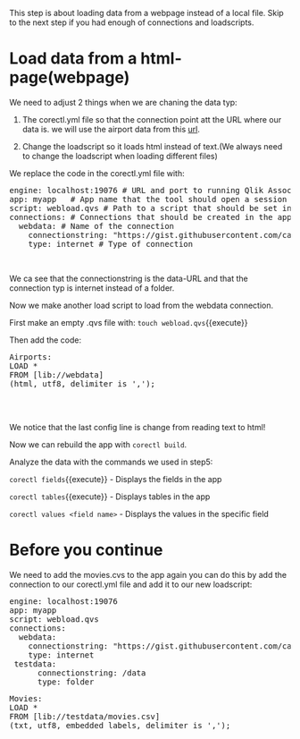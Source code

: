 This step is about loading data from a webpage instead of a local file. Skip to the next step if you had enough of connections and loadscripts.


# Load data from a html-page(webpage)

We need to adjust 2 things when we are chaning the data typ:

1. The corectl.yml file so that the connection point att the URL where our data is.
we will use the airport data from this [url](https://raw.githubusercontent.com/qlik-oss/core-data-loading/master/data/airports.csv).

2. Change the loadscript so it loads html instead of text.(We always need to change the loadscript when loading different files)

We replace the code in the corectl.yml file with:

<pre class="file" data-filename="corectl.yml" data-target="replace">
engine: localhost:19076 # URL and port to running Qlik Associative Engine instance
app: myapp   # App name that the tool should open a session against.
script: webload.qvs # Path to a script that should be set in the app
connections: # Connections that should be created in the app
  webdata: # Name of the connection
    connectionstring: "https://gist.githubusercontent.com/carlioth/b86ede12e75b5756c9f34c0d65a22bb3/raw/e733b74c7c1c5494669b36893a31de5427b7b4fc/MovieInfo.csv" # Connectionstring (qConnectionString) of the connection. For a folder connector this is an absolute or relative path inside of the engine docker container.
    type: internet # Type of connection
</pre>

<br>

We ca see that the connectionstring is the data-URL and that the connection typ is internet instead of a folder.

Now we make another load script to load from the webdata connection.

First make an empty .qvs file with: `touch webload.qvs`{{execute}}

Then add the code:
<pre class="file" data-filename="webload.qvs" data-target="replace">
Airports:
LOAD *
FROM [lib://webdata]
(html, utf8, delimiter is ',');

</pre>
<br>

We notice that the last config line is change from reading text to html!

Now we can rebuild the app with `corectl build`.

Analyze the data with the commands we used in step5:


`corectl fields`{{execute}} - Displays the fields in the app
<br>

`corectl tables`{{execute}} - Displays tables in the app
<br>

`corectl values <field name>` - Displays the values in the specific field
<br>

# Before you continue

We need to add the movies.cvs to the app again you can do this by add the connection to our corectl.yml file and add it to our new loadscript:




<pre class="file" data-filename="corectl.yml" data-target="replace">
engine: localhost:19076 
app: myapp  
script: webload.qvs 
connections: 
  webdata: 
    connectionstring: "https://gist.githubusercontent.com/carlioth/b86ede12e75b5756c9f34c0d65a22bb3/raw/e733b74c7c1c5494669b36893a31de5427b7b4fc/MovieInfo.csv"docker container.
    type: internet 
 testdata: 
      connectionstring: /data 
      type: folder 
</pre>

<pre class="file" data-filename="webload.qvs" data-target="append">
Movies:
LOAD *
FROM [lib://testdata/movies.csv]
(txt, utf8, embedded labels, delimiter is ',');
</pre>
